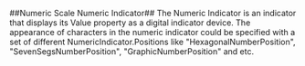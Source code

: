 ##Numeric Scale Numeric Indicator##
The Numeric Indicator is an indicator that displays its Value property as a digital indicator device.
The appearance of characters in the numeric indicator could be specified with a set of different NumericIndicator.Positions like "HexagonalNumberPosition", "SevenSegsNumberPosition", "GraphicNumberPosition" and etc.